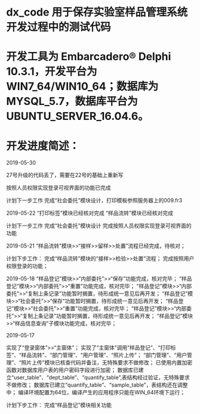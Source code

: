 # dx_code 用于保存实验室样品管理系统开发过程中的测试代码
# 开发工具为 Embarcadero® Delphi 10.3.1，开发平台为WIN7_64/WIN10_64；数据库为MYSQL_5.7，数据库平台为UBUNTU_SERVER_16.04.6。
#
# 开发进度简述：

2019-05-30

27号升级的代码丢了，需要在22号的基础上重新写

按照人员权限实现登录可视界面的功能已完成

计划下一步工作
完成“社会委托”模块设计，打印模板参照服务器上的009.fr3

2019-05-22
“打印标签”模块已经核对完成
“样品流转”模块已经核对完成

计划下一步工作
完成“社会委托”模块设计
完成按照人员权限实现登录可视界面的功能

2019-05-21
“样品流转”模块>>“接样>>留样>>处置”流程已经完成，待核对；

计划下步工作：
完成“样品流转”模块的“接样>>检验>>处置”流程；
完成按照用户权限登录的功能；

2019-05-18
“样品登记”模块>>“内部委托”>>“保存”功能完成，核对完毕；
“样品登记”模块>>“内部委托”>>“重置”功能完成，核对完毕；
“样品登记”模块>>“内部委托”>>“复制上条记录”功能暂时搁置，待形成统一意见后再开发；
“样品登记”模块>>“社会委托”>>“保存”功能暂时搁置，待形成统一意见后再开发；
“样品登记”模块>>“社会委托”>>“重置”功能完成，核对完毕；
“样品登记”模块>>“内部委托”>>“复制上条记录”功能暂时搁置，待形成统一意见后再开发；
“样品登记”模块>>“样品信息查询”子模块功能完成，核对完毕；

2019-05-17

实现了“登录窗体”>>“主窗体”；
实现了“主窗体”调用“样品登记”、“打印标签”、“样品流转”、“部门管理”、“用户管理”、“照片上传”；
“部门管理”、“用户管理”、“照片上传”模块已核查代码并备注，无特殊要求不做修改；
已使用内置加密函数对数据库用户表的用户密码字段进行加密；
数据库已建立“user_table”、“dept_table”、“quantify_table”,表结构经过验证，无特殊要求不做修改；
数据库已建立“quantify_table”、“sample_table”，表结构还在调整中；
编译环境配置为64位，编译产生的应用程序只能在WIN_64环境下运行；

计划下步工作：
完成“样品登记”模块相关功能
